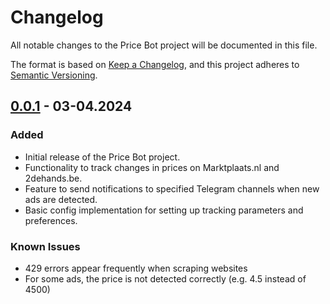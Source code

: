 # Changelog

All notable changes to the Price Bot project will be documented in this file.

The format is based on [Keep a Changelog](https://keepachangelog.com/en/1.0.0/), and this project adheres to [Semantic Versioning](https://semver.org/spec/v2.0.0.html).

## [0.0.1](https://github.com/goftok/price_bot/releases/tag/1.0.0) - 03-04.2024

### Added

- Initial release of the Price Bot project.
- Functionality to track changes in prices on Marktplaats.nl and 2dehands.be.
- Feature to send notifications to specified Telegram channels when new ads are detected.
- Basic config implementation for setting up tracking parameters and preferences.

### Known Issues

- 429 errors appear frequently when scraping websites
- For some ads, the price is not detected correctly (e.g. 4.5 instead of 4500)
